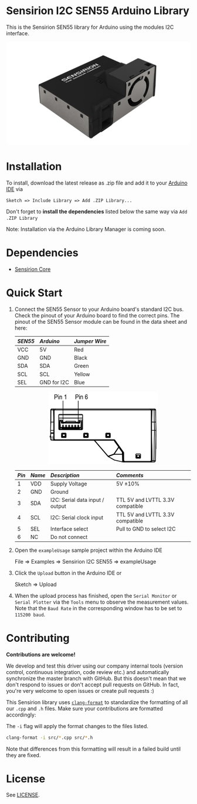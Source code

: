 # Sensirion I2C SEN55 Arduino Library

This is the Sensirion SEN55 library for Arduino using the modules I2C interface.

<center><img src="images/SEN5x.png" width="500px"></center>

# Installation

To install, download the latest release as .zip file and add it to your
[Arduino IDE](http://www.arduino.cc/en/main/software) via

	Sketch => Include Library => Add .ZIP Library...

Don't forget to **install the dependencies** listed below the same way via `Add .ZIP Library`

Note: Installation via the Arduino Library Manager is coming soon.

# Dependencies

* [Sensirion Core](https://github.com/Sensirion/arduino-core)

# Quick Start

1. Connect the SEN55 Sensor to your Arduino board's standard I2C bus. Check the pinout of your Arduino board to find the
   correct pins. The pinout of the SEN55 Sensor module can be found in the data sheet and here:

   | *SEN55* |   *Arduino*    | *Jumper Wire* |
   |---------|----------------|---------------|
   |   VCC   |       5V       |     Red       |
   |   GND   |       GND      |     Black     |
   |   SDA   |       SDA      |     Green     |
   |   SCL   |       SCL      |     Yellow    |
   |   SEL   |   GND for I2C  |     Blue      |

   <center><img src="images/SEN55_pinout.png" width="300px"></center>

   | *Pin* | *Name* | *Description*                   | *Comments*                        |
   |-------|--------|---------------------------------|-----------------------------------|
   | 1     | VDD    | Supply Voltage                  | 5V ±10%
   | 2     | GND    | Ground                          |
   | 3     | SDA    | I2C: Serial data input / output | TTL 5V and LVTTL 3.3V compatible
   | 4     | SCL    | I2C: Serial clock input         | TTL 5V and LVTTL 3.3V compatible
   | 5     | SEL    | Interface select                | Pull to GND to select I2C
   | 6     | NC     | Do not connect                  |

2. Open the `exampleUsage` sample project within the Arduino IDE

   	File => Examples => Sensirion I2C SEN55 => exampleUsage

3. Click the `Upload` button in the Arduino IDE or

   	Sketch => Upload

4. When the upload process has finished, open the `Serial Monitor` or `Serial Plotter` via the `Tools` menu to observe
   the measurement values. Note that the `Baud Rate` in the corresponding window has to be set to `115200 baud`.

# Contributing

**Contributions are welcome!**

We develop and test this driver using our company internal tools (version control, continuous integration, code review
etc.) and automatically synchronize the master branch with GitHub. But this doesn't mean that we don't respond to issues
or don't accept pull requests on GitHub. In fact, you're very welcome to open issues or create pull requests :)

This Sensirion library uses
[`clang-format`](https://releases.llvm.org/download.html) to standardize the formatting of all our `.cpp` and `.h`
files. Make sure your contributions are formatted accordingly:

The `-i` flag will apply the format changes to the files listed.

```bash
clang-format -i src/*.cpp src/*.h
```

Note that differences from this formatting will result in a failed build until they are fixed.

# License

See [LICENSE](LICENSE).
